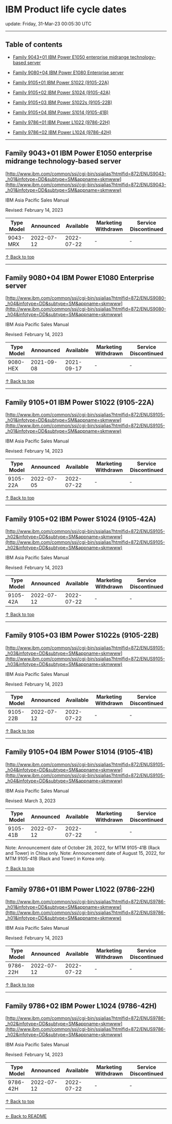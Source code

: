 # IBM Product life cycle dates

update: Friday, 31-Mar-23 00:05:30 UTC

---

## Table of contents


- [Family 9043+01 IBM Power E1050 enterprise midrange technology-based server](#family-904301-ibm-power-e1050-enterprise-midrange-technology-based-server)

- [Family 9080+04 IBM Power E1080 Enterprise server](#family-908004-ibm-power-e1080-enterprise-server)

- [Family 9105+01 IBM Power S1022 (9105-22A)](#family-910501-ibm-power-s1022-9105-22a)

- [Family 9105+02 IBM Power S1024 (9105-42A)](#family-910502-ibm-power-s1024-9105-42a)

- [Family 9105+03 IBM Power S1022s (9105-22B)](#family-910503-ibm-power-s1022s-9105-22b)

- [Family 9105+04 IBM Power S1014 (9105-41B)](#family-910504-ibm-power-s1014-9105-41b)

- [Family 9786+01 IBM Power L1022 (9786-22H)](#family-978601-ibm-power-l1022-9786-22h)

- [Family 9786+02 IBM Power L1024 (9786-42H)](#family-978602-ibm-power-l1024-9786-42h)


---





## Family 9043+01 IBM Power E1050 enterprise midrange technology-based server

[http://www.ibm.com/common/ssi/cgi-bin/ssialias?htmlfid=872/ENUS9043-_h01&infotype=DD&subtype=SM&appname=skmwww](http://www.ibm.com/common/ssi/cgi-bin/ssialias?htmlfid=872/ENUS9043-_h01&infotype=DD&subtype=SM&appname=skmwww)

IBM Asia Pacific Sales Manual

Revised: February 14, 2023

| Type Model | Announced | Available | Marketing Withdrawn | Service Discontinued |
| --- | --- | --- | --- | --- |
| 9043-MRX | 2022-07-12 | 2022-07-22 | - | - |





[↑ Back to top](#table-of-contents)

---





## Family 9080+04 IBM Power E1080 Enterprise server

[http://www.ibm.com/common/ssi/cgi-bin/ssialias?htmlfid=872/ENUS9080-_h04&infotype=DD&subtype=SM&appname=skmwww](http://www.ibm.com/common/ssi/cgi-bin/ssialias?htmlfid=872/ENUS9080-_h04&infotype=DD&subtype=SM&appname=skmwww)

IBM Asia Pacific Sales Manual

Revised: February 14, 2023

| Type Model | Announced | Available | Marketing Withdrawn | Service Discontinued |
| --- | --- | --- | --- | --- |
| 9080-HEX | 2021-09-08 | 2021-09-17 | - | - |





[↑ Back to top](#table-of-contents)

---





## Family 9105+01 IBM Power S1022 (9105-22A)

[http://www.ibm.com/common/ssi/cgi-bin/ssialias?htmlfid=872/ENUS9105-_h01&infotype=DD&subtype=SM&appname=skmwww](http://www.ibm.com/common/ssi/cgi-bin/ssialias?htmlfid=872/ENUS9105-_h01&infotype=DD&subtype=SM&appname=skmwww)

IBM Asia Pacific Sales Manual

Revised: February 14, 2023

| Type Model | Announced | Available | Marketing Withdrawn | Service Discontinued |
| --- | --- | --- | --- | --- |
| 9105-22A | 2022-07-05 | 2022-07-22 | - | - |





[↑ Back to top](#table-of-contents)

---





## Family 9105+02 IBM Power S1024 (9105-42A)

[http://www.ibm.com/common/ssi/cgi-bin/ssialias?htmlfid=872/ENUS9105-_h02&infotype=DD&subtype=SM&appname=skmwww](http://www.ibm.com/common/ssi/cgi-bin/ssialias?htmlfid=872/ENUS9105-_h02&infotype=DD&subtype=SM&appname=skmwww)

IBM Asia Pacific Sales Manual

Revised: February 14, 2023

| Type Model | Announced | Available | Marketing Withdrawn | Service Discontinued |
| --- | --- | --- | --- | --- |
| 9105-42A | 2022-07-12 | 2022-07-22 | - | - |





[↑ Back to top](#table-of-contents)

---





## Family 9105+03 IBM Power S1022s (9105-22B)

[http://www.ibm.com/common/ssi/cgi-bin/ssialias?htmlfid=872/ENUS9105-_h03&infotype=DD&subtype=SM&appname=skmwww](http://www.ibm.com/common/ssi/cgi-bin/ssialias?htmlfid=872/ENUS9105-_h03&infotype=DD&subtype=SM&appname=skmwww)

IBM Asia Pacific Sales Manual

Revised: February 14, 2023

| Type Model | Announced | Available | Marketing Withdrawn | Service Discontinued |
| --- | --- | --- | --- | --- |
| 9105-22B | 2022-07-12 | 2022-07-22 | - | - |





[↑ Back to top](#table-of-contents)

---





## Family 9105+04 IBM Power S1014 (9105-41B)

[http://www.ibm.com/common/ssi/cgi-bin/ssialias?htmlfid=872/ENUS9105-_h04&infotype=DD&subtype=SM&appname=skmwww](http://www.ibm.com/common/ssi/cgi-bin/ssialias?htmlfid=872/ENUS9105-_h04&infotype=DD&subtype=SM&appname=skmwww)

IBM Asia Pacific Sales Manual

Revised: March 3, 2023

| Type Model | Announced | Available | Marketing Withdrawn | Service Discontinued |
| --- | --- | --- | --- | --- |
| 9105-41B | 2022-07-12 | 2022-07-22 | - | - |

Note: Announcement date of
October 28, 2022, for MTM 9105-41B (Rack and Tower) in China only.
Note: Announcement date of
August 15, 2022, for MTM 9105-41B (Rack and Tower) in Korea only.



[↑ Back to top](#table-of-contents)

---





## Family 9786+01 IBM Power L1022 (9786-22H)

[http://www.ibm.com/common/ssi/cgi-bin/ssialias?htmlfid=872/ENUS9786-_h01&infotype=DD&subtype=SM&appname=skmwww](http://www.ibm.com/common/ssi/cgi-bin/ssialias?htmlfid=872/ENUS9786-_h01&infotype=DD&subtype=SM&appname=skmwww)

IBM Asia Pacific Sales Manual

Revised: February 14, 2023

| Type Model | Announced | Available | Marketing Withdrawn | Service Discontinued |
| --- | --- | --- | --- | --- |
| 9786-22H | 2022-07-12 | 2022-07-22 | - | - |





[↑ Back to top](#table-of-contents)

---





## Family 9786+02 IBM Power L1024 (9786-42H)

[http://www.ibm.com/common/ssi/cgi-bin/ssialias?htmlfid=872/ENUS9786-_h02&infotype=DD&subtype=SM&appname=skmwww](http://www.ibm.com/common/ssi/cgi-bin/ssialias?htmlfid=872/ENUS9786-_h02&infotype=DD&subtype=SM&appname=skmwww)

IBM Asia Pacific Sales Manual

Revised: February 14, 2023

| Type Model | Announced | Available | Marketing Withdrawn | Service Discontinued |
| --- | --- | --- | --- | --- |
| 9786-42H | 2022-07-12 | 2022-07-22 | - | - |





[↑ Back to top](#table-of-contents)

---



[← Back to README](./README.md)